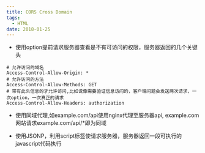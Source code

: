 ```yaml
---
title: CORS Cross Domain
tags:
  - HTML
date: 2018-01-25
---
```

* 使用option提前请求服务器查看是不有可访问的权限，服务器返回的几个关键头
```
# 允许访问的域名
Access-Control-Allow-Origin: *
# 允许访问的方法
Access-Control-Allow-Methods: GET
# 带有此头信息的才允许访问,比如说像需要验证信息访问的，客户端问题会发送两次请求，一次option，一次真正的请求
Access-Control-Allow-Headers: authorization
```

<!-- more -->

* 使用同域代理,如example.com/api使用nginx代理至服务器api, example.com网站请求example.com/api/*即为同域

* 使用JSONP，利用script标签使请求服务器，服务器返回一段可执行的javascript代码执行